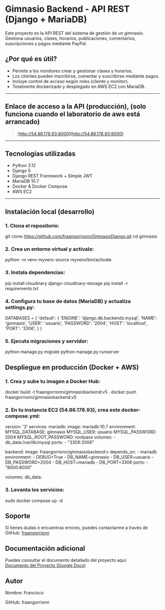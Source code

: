 # Gimnasio Backend - API REST (Django + MariaDB)

Este proyecto es la API REST del sistema de gestión de un gimnasio. Gestiona usuarios, clases, horarios, publicaciones, comentarios, suscripciones y pagos mediante PayPal.

## ¿Por qué es útil?

- Permite a los monitores crear y gestionar clases y horarios.
- Los clientes pueden inscribirse, comentar y suscribirse mediante pagos.
- Incluye control de acceso según roles (cliente y monitor).
- Totalmente dockerizado y desplegado en AWS EC2 con MariaDB.

---

## Enlace de acceso a la API (producción), (solo funciona cuando el laboratorio de aws está arrancado)

> [http://54.86.178.93:8000](http://54.86.178.93:8000)

---

## Tecnologías utilizadas

- Python 3.12
- Django 5
- Django REST Framework + Simple JWT
- MariaDB 10.7
- Docker & Docker Compose
- AWS EC2

---

## Instalación local (desarrollo)

### 1. Clona el repositorio:

git clone https://github.com/fraangorrionn/GimnasioDjango.git
cd gimnasio

### 2. Crea un entorno virtual y actívalo:

python -m venv myvenv
source myvenv/bin/activate

### 3. Instala dependencias:
pip install cloudinary django-cloudinary-storage
pip install -r requirements.txt

### 4. Configura tu base de datos (MariaDB) y actualiza settings.py:

DATABASES = {
    'default': {
        'ENGINE': 'django.db.backends.mysql',
        'NAME': 'gimnasio',
        'USER': 'usuario',
        'PASSWORD': '2004',
        'HOST': 'localhost',
        'PORT': '3306',
    }
}

### 5. Ejecuta migraciones y servidor:

python manage.py migrate
python manage.py runserver


## Despliegue en producción (Docker + AWS)

### 1. Crea y sube tu imagen a Docker Hub:
docker build -t fraangorrionn/gimnasiobackend:v5 .
docker push fraangorrionn/gimnasiobackend:v5

### 2. En tu instancia EC2 (54.86.178.93), crea este docker-compose.yml:
version: '3'
services:
  mariadb:
    image: mariadb:10.7
    environment:
      MYSQL_DATABASE: gimnasio
      MYSQL_USER: usuario
      MYSQL_PASSWORD: 2004
      MYSQL_ROOT_PASSWORD: rootpass
    volumes:
      - db_data:/var/lib/mysql
    ports:
      - "3306:3306"

  backend:
    image: fraangorrionn/gimnasiobackend:v
    depends_on:
      - mariadb
    environment:
      - DEBUG=True
      - DB_NAME=gimnasio
      - DB_USER=usuario
      - DB_PASSWORD=2004
      - DB_HOST=mariadb
      - DB_PORT=3306
    ports:
      - "8000:8000"

volumes:
  db_data:


### 3. Levanta los servicios:

sudo docker compose up -d

## Soporte

Si tienes dudas o encuentras errores, puedes contactarme a través de GitHub:
[fraangorrionn](https://github.com/fraangorrionn)

## Documentación adicional

Puedes consultar el documento detallado del proyecto aquí:  
[Documento del Proyecto (Google Docs)](https://docs.google.com/document/d/1XSjxUyFBwzG6Lz1Mr-ADLLDHurLNNChOs62Wp-NC-KQ/edit?usp=sharing)

## Autor
Nombre: Francisco

GitHub: fraangorrionn

